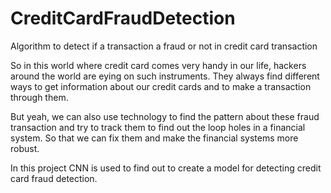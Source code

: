 # CreditCardFraudDetection
Algorithm to detect if a transaction a fraud or not in credit card transaction


So in this world where credit card comes very handy in our life, hackers around the world are eying on such instruments. They always find different ways to get information about our credit cards and to make a transaction through them.

But yeah, we can also use technology to find the pattern about these fraud transaction and try to track them to find out the loop holes in a financial system. So that we can fix them and make the financial systems more robust.

In this project CNN is used to find out to create a model for detecting credit card fraud detection.

